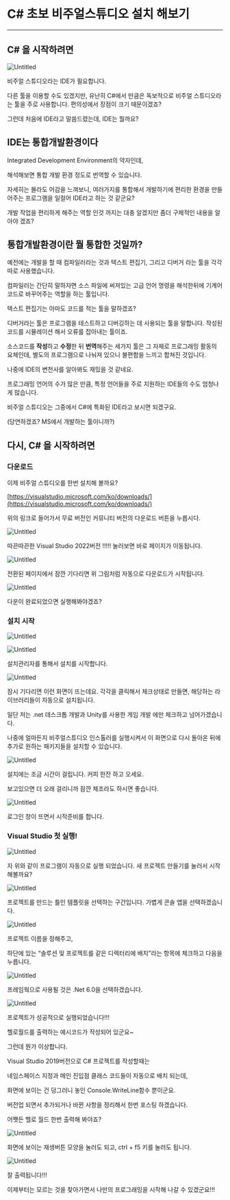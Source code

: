 # C# 초보 비주얼스튜디오 설치 해보기

---

## C# 을 시작하려면

![Untitled](C#%20%E1%84%8E%E1%85%A9%E1%84%87%E1%85%A9%20%E1%84%87%E1%85%B5%20a16bf/Untitled.png)

비주얼 스튜디오라는 IDE가 필요합니다.

다른 툴을 이용할 수도 있겠지만, 유난히 C#에서 만큼은 독보적으로 비주얼 스튜디오라는 툴을 주로 사용합니다. 편의성에서 장점이 크기 때문이겠죠?

그런데 처음에 IDE라고 말씀드렸는데, IDE는 뭘까요?

## IDE는 통합개발환경이다

Integrated Development Environment의 약자인데,

해석해보면 통합 개발 환경 정도로 번역할 수 있습니다.

자세히는 몰라도 어감을 느껴보니, 여러가지를 통합해서 개발하기에 편리한 환경을 만들어주는 프로그램을 일컬어 IDE라고 하는 것 같군요?

개발 작업을 편리하게 해주는 역할 인것 까지는 대충 알겠지만 좀더 구체적인 내용을 알아야 겠죠?

## 통합개발환경이란 뭘 통합한 것일까?

예전에는 개발을 할 때 컴파일러라는 것과 텍스트 편집기, 그리고 디버거 라는 툴을 각각 따로 사용했습니다.

컴파일러는 간단히 말하자면 소스 파일에 써져있는 고급 언어 명령을 해석한뒤에 기계어 코드로 바꾸어주는 역할을 하는 툴입니다.

텍스트 편집기는 아마도 코드를 적는 툴을 말하겠죠?

디버거라는 툴은 프로그램을 테스트하고 디버깅하는 데 사용되는 툴을 말합니다. 작성된 코드를 시뮬레이션 해서 오류를 잡아내는 툴이죠.

소스코드를 **작성**하고 **수정**한 뒤 **번역**해주는 세가지 툴은 그 자체로 프로그래밍 활동의 요체인데, 별도의 프로그램으로 나눠져 있으니 불편함을 느끼고 합쳐진 것입니다.

나중에 IDE의 변천사를 알아봐도 재밌을 것 같네요.

프로그래밍 언어의 수가 많은 만큼, 특정 언어들을 주로 지원하는 IDE들의 수도 엄청나게 많습니다.

비주얼 스튜디오는 그중에서 C#에 특화된 IDE라고 보시면 되겠구요.

(당연하겠죠? MS에서 개발하는 툴이니까?)

## 다시, C# 을 시작하려면

### 다운로드

이제 비주얼 스튜디오를 한번 설치해 볼까요?

[https://visualstudio.microsoft.com/ko/downloads/](https://visualstudio.microsoft.com/ko/downloads/)

위의 링크로 들어가서 무료 버전인 커뮤니티 버전의 다운로드 버튼을 누릅시다.

![Untitled](C#%20%E1%84%8E%E1%85%A9%E1%84%87%E1%85%A9%20%E1%84%87%E1%85%B5%20a16bf/Untitled%201.png)

따끈따끈한 Visual Studio 2022버전 !!!!! 눌러보면 바로 페이지가 이동됩니다.

![Untitled](C#%20%E1%84%8E%E1%85%A9%E1%84%87%E1%85%A9%20%E1%84%87%E1%85%B5%20a16bf/Untitled%202.png)

전환된 페이지에서 잠깐 기다리면 위 그림처럼 자동으로 다운로드가 시작됩니다.

![Untitled](C#%20%E1%84%8E%E1%85%A9%E1%84%87%E1%85%A9%20%E1%84%87%E1%85%B5%20a16bf/Untitled%203.png)

다운이 완료되었으면 실행해봐야겠죠?

### 설치 시작

![Untitled](C#%20%E1%84%8E%E1%85%A9%E1%84%87%E1%85%A9%20%E1%84%87%E1%85%B5%20a16bf/Untitled%204.png)

![Untitled](C#%20%E1%84%8E%E1%85%A9%E1%84%87%E1%85%A9%20%E1%84%87%E1%85%B5%20a16bf/Untitled%205.png)

설치관리자를 통해서 설치를 시작합니다.

![Untitled](C#%20%E1%84%8E%E1%85%A9%E1%84%87%E1%85%A9%20%E1%84%87%E1%85%B5%20a16bf/Untitled%206.png)

잠시 기다리면 이런 화면이 뜨는데요. 각각을 클릭해서 체크상태로 만들면, 해당하는 라이브러리들이 자동으로 설치됩니다.

일단 저는 .net 데스크톱 개발과 Unity를 사용한 게임 개발 에만 체크하고 넘어가겠습니다.

나중에 얼마든지 비주얼스튜디오 인스톨러를 실행시켜서 이 화면으로 다시 돌아온 뒤에 추가로 원하는 패키지들을 설치할 수 있습니다.

![Untitled](C#%20%E1%84%8E%E1%85%A9%E1%84%87%E1%85%A9%20%E1%84%87%E1%85%B5%20a16bf/Untitled%207.png)

설치에는 조금 시간이 걸립니다. 커피 한잔 하고 오세요.

보고있으면 더 오래 걸리니까 잠깐 체조라도 하시면 좋습니다.

![Untitled](C#%20%E1%84%8E%E1%85%A9%E1%84%87%E1%85%A9%20%E1%84%87%E1%85%B5%20a16bf/Untitled%208.png)

로그인 창이 뜨면서 시작준비를 합니다.

### Visual Studio 첫 실행!

![Untitled](C#%20%E1%84%8E%E1%85%A9%E1%84%87%E1%85%A9%20%E1%84%87%E1%85%B5%20a16bf/Untitled%209.png)

자 위와 같이 프로그램이 자동으로 실행 되었습니다. 새 프로젝트 만들기를 눌러서 시작해볼까요?

![Untitled](C#%20%E1%84%8E%E1%85%A9%E1%84%87%E1%85%A9%20%E1%84%87%E1%85%B5%20a16bf/Untitled%2010.png)

프로젝트를 만드는 틀인 템플릿을 선택하는 구간입니다. 가볍게 콘솔 앱을 선택하겠습니다.

![Untitled](C#%20%E1%84%8E%E1%85%A9%E1%84%87%E1%85%A9%20%E1%84%87%E1%85%B5%20a16bf/Untitled%2011.png)

프로젝트 이름을 정해주고,

하단에 있는 “솔루션 및 프로젝트를 같은 디렉터리에 배치”라는 항목에 체크하고 다음을 누릅니다.

![Untitled](C#%20%E1%84%8E%E1%85%A9%E1%84%87%E1%85%A9%20%E1%84%87%E1%85%B5%20a16bf/Untitled%2012.png)

프레임웍으로 사용될 것은 .Net 6.0을 선택하겠습니다.

![Untitled](C#%20%E1%84%8E%E1%85%A9%E1%84%87%E1%85%A9%20%E1%84%87%E1%85%B5%20a16bf/Untitled%2013.png)

프로젝트가 성공적으로 실행되었습니다!!!

헬로월드를 출력하는 예시코드가 작성되어 있군요~

그런데 뭔가 이상합니다.

Visual Studio 2019버전으로 C# 프로젝트를 작성할때는

네임스페이스 지정과 메인 진입점 클래스 코드들이 자동으로 배치 되는데,

화면에 보이는 건 덩그러니 놓인 Console.WriteLine함수 뿐이군요.

버전업 되면서 추가되거나 바뀐 사항을 정리해서 한번 포스팅 하겠습니다.

어쨋든 헬로 월드 한번 출력해 봐야죠?

![Untitled](C#%20%E1%84%8E%E1%85%A9%E1%84%87%E1%85%A9%20%E1%84%87%E1%85%B5%20a16bf/Untitled%2014.png)

화면에 보이는 재생버튼 모양을 눌러도 되고, ctrl + f5 키를 눌러도 됩니다.

![Untitled](C#%20%E1%84%8E%E1%85%A9%E1%84%87%E1%85%A9%20%E1%84%87%E1%85%B5%20a16bf/Untitled%2015.png)

잘 출력됩니다!!!

이제부터는 모르는 것을 찾아가면서 나만의 프로그래밍을 시작해 나갈 수 있겠군요!!!